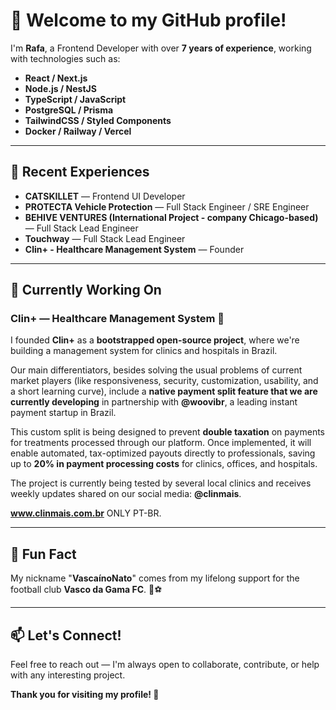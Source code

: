 # 👋 Welcome to my GitHub profile!

I'm **Rafa**, a Frontend Developer with over **7 years of experience**, working with technologies such as:

- **React / Next.js**
- **Node.js / NestJS**
- **TypeScript / JavaScript**
- **PostgreSQL / Prisma**
- **TailwindCSS / Styled Components**
- **Docker / Railway / Vercel**

---

## 🚀 Recent Experiences

- **CATSKILLET** — Frontend UI Developer  
- **PROTECTA Vehicle Protection** — Full Stack Engineer / SRE Engineer
- **BEHIVE VENTURES (International Project - company Chicago-based)** — Full Stack Lead Engineer
- **Touchway** — Full Stack Lead Engineer
- **Clin+ - Healthcare Management System** — Founder

---

## 🔭 Currently Working On

### **Clin+ — Healthcare Management System** 💚

I founded **Clin+** as a **bootstrapped open-source project**, where we're building a management system for clinics and hospitals in Brazil.

Our main differentiators, besides solving the usual problems of current market players (like responsiveness, security, customization, usability, and a short learning curve), include a **native payment split feature that we are currently developing** in partnership with **@woovibr**, a leading instant payment startup in Brazil.

This custom split is being designed to prevent **double taxation** on payments for treatments processed through our platform. Once implemented, it will enable automated, tax-optimized payouts directly to professionals, saving up to **20% in payment processing costs** for clinics, offices, and hospitals.

The project is currently being tested by several local clinics and receives weekly updates shared on our social media: **@clinmais**.

**www.clinmais.com.br** ONLY PT-BR.

---

## 🎯 Fun Fact

My nickname "**VascaínoNato**" comes from my lifelong support for the football club **Vasco da Gama FC**. 💢⚽

---

## 📫 Let's Connect!

Feel free to reach out — I'm always open to collaborate, contribute, or help with any interesting project.

**Thank you for visiting my profile! 🚀**
